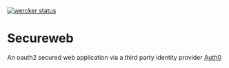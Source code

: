 [![wercker status](https://app.wercker.com/status/6d5c76323e77b740299eab8633b6c73a/m "wercker status")](https://app.wercker.com/project/bykey/6d5c76323e77b740299eab8633b6c73a)

# Secureweb
An oauth2 secured web application via a third party identity provider [Auth0](http://auth0.com)
